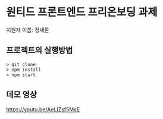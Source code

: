 # 원티드 프론트엔드 프리온보딩 과제

지원자 이름: 정새론

## 프로젝트의 실행방법

```
> git clone
> npm install
> npm start
```

## 데모 영상

https://youtu.be/AeLIZsf5MsE
